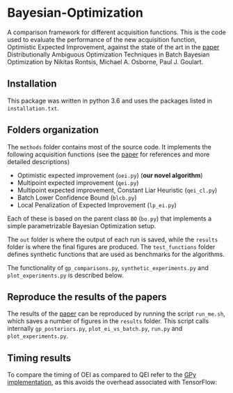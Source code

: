 # Bayesian-Optimization
A comparison framework for different acquisition functions. This is the code used to evaluate the performance of the new acquisition function, Optimistic Expected Improvement, against the state of the art in the [paper](https://arxiv.org/abs/1707.04191) Distributionally Ambiguous Optimization Techniques in Batch Bayesian Optimization by Nikitas Rontsis, Michael A.  Osborne, Paul J. Goulart.

## Installation
This package was written in python 3.6 and uses the packages listed in `installation.txt`.

## Folders organization
The `methods` folder contains most of the source code. It implements the following acquisition functions (see the [paper](https://arxiv.org/abs/1707.04191) for references and more detailed descriptions)
* Optimistic expected improvement (`oei.py`) (**our novel algorithm**)
* Multipoint expected improvement (`qei.py`)
* Multipoint expected improvement, Constant Liar Heuristic (`qei_cl.py`)
* Batch Lower Confidence Bound (`blcb.py`)
* Local Penalization of Expected Improvement (`lp_ei.py`)

Each of these is based on the parent class `BO` (`bo.py`) that implements a simple parametrizable Bayesian Optimization setup.

The `out` folder is where the output of each run is saved, while the `results` folder is where the final figures are produced. The `test_functions` folder defines synthetic functions that are used as benchmarks for the algorithms.

The functionality of `gp_comparisons.py`, `synthetic_experiments.py` and `plot_experiments.py` is described below.

## Reproduce the results of the papers
The results of the [paper](https://arxiv.org/abs/1707.04191) can be reproduced by running the script `run_me.sh`, which saves a number of figures in the `results` folder. This script calls internally `gp_posteriors.py`, `plot_ei_vs_batch.py`, `run.py` and `plot_experiments.py`.

## Timing results
To compare the timing of OEI as compared to QEI refer to the [GPy implementation](https://github.com/oxfordcontrol/Bayesian-Optimization/tree/GPy-based), as this avoids the overhead associated with TensorFlow: